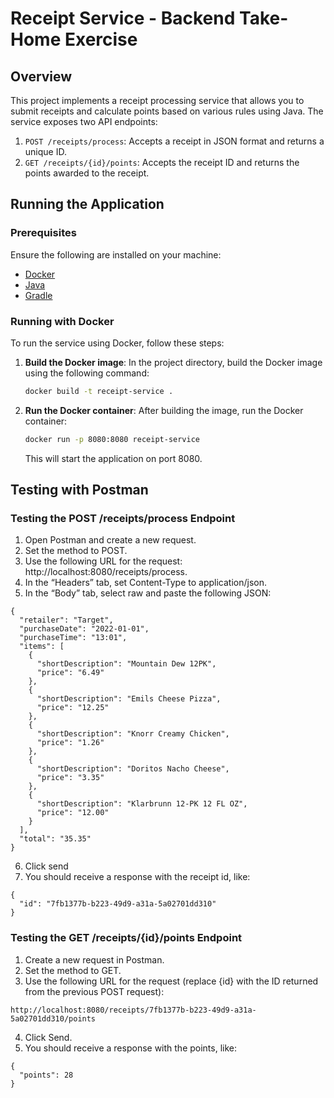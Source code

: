 # Receipt Service - Backend Take-Home Exercise

## Overview

This project implements a receipt processing service that allows you to submit receipts and calculate points based on various rules using Java. The service exposes two API endpoints:

1. `POST /receipts/process`: Accepts a receipt in JSON format and returns a unique ID.
2. `GET /receipts/{id}/points`: Accepts the receipt ID and returns the points awarded to the receipt.

## Running the Application

### Prerequisites

Ensure the following are installed on your machine:

- [Docker](https://www.docker.com/)
- [Java](https://www.java.com/)
- [Gradle](https://gradle.org/install/)

### Running with Docker

To run the service using Docker, follow these steps:

1. **Build the Docker image**:
   In the project directory, build the Docker image using the following command:

   ```bash
   docker build -t receipt-service .
   ```
2. **Run the Docker container**:
   After building the image, run the Docker container:

    ```bash
   docker run -p 8080:8080 receipt-service
   ```
   This will start the application on port 8080.

## Testing with Postman

### Testing the POST /receipts/process Endpoint

1. Open Postman and create a new request.
2. Set the method to POST.
3.	Use the following URL for the request: http://localhost:8080/receipts/process.
4.	In the “Headers” tab, set Content-Type to application/json.
5.	In the “Body” tab, select raw and paste the following JSON:

```
{
  "retailer": "Target",
  "purchaseDate": "2022-01-01",
  "purchaseTime": "13:01",
  "items": [
    {
      "shortDescription": "Mountain Dew 12PK",
      "price": "6.49"
    },
    {
      "shortDescription": "Emils Cheese Pizza",
      "price": "12.25"
    },
    {
      "shortDescription": "Knorr Creamy Chicken",
      "price": "1.26"
    },
    {
      "shortDescription": "Doritos Nacho Cheese",
      "price": "3.35"
    },
    {
      "shortDescription": "Klarbrunn 12-PK 12 FL OZ",
      "price": "12.00"
    }
  ],
  "total": "35.35"
}
```
6. Click send
7. You should receive a response with the receipt id, like:

```
{
  "id": "7fb1377b-b223-49d9-a31a-5a02701dd310"
}
```

### Testing the GET /receipts/{id}/points Endpoint

1.	Create a new request in Postman.
2. Set the method to GET.
3. Use the following URL for the request (replace {id} with the ID returned from the previous POST request):

```
http://localhost:8080/receipts/7fb1377b-b223-49d9-a31a-5a02701dd310/points
```

4.	Click Send.
5. You should receive a response with the points, like:

```
{
  "points": 28
}
```